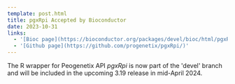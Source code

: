 ```yaml
---
template: post.html
title: pgxRpi Accepted by Bioconductor
date: 2023-10-31
links:
  - '[Bioc page](https://bioconductor.org/packages/devel/bioc/html/pgxRpi.html)'
  - '[Github page](https://github.com/progenetix/pgxRpi/)'
---
```


The R wrapper for Peogenetix API *pgxRpi* is now part of the 'devel' branch and will be included in the upcoming 3.19 release in mid-April 2024.